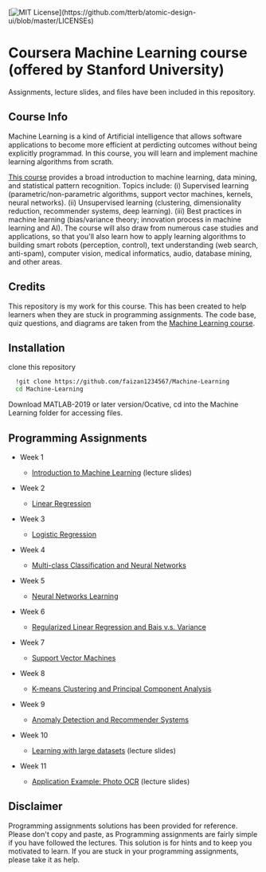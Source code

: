 

[![MIT License](https://img.shields.io/apm/l/atomic-design-ui.svg?)](https://github.com/tterb/atomic-design-ui/blob/master/LICENSEs)


# Coursera Machine Learning course (offered by Stanford University)
Assignments, lecture slides, and files have been included in this repository.





## Course Info
Machine Learning is a kind of Artificial intelligence that allows software applications to become more efficient at perdicting
outcomes without being explicitly programmad. In this course,
you will learn and implement machine learning algorithms from scrath.

[This course](https://www.coursera.org/learn/machine-learning?) provides a broad introduction to machine learning, data mining, and statistical pattern recognition. Topics include: (i) Supervised learning (parametric/non-parametric algorithms, support vector machines, kernels, neural networks). (ii) Unsupervised learning (clustering, dimensionality reduction, recommender systems, deep learning). (iii) Best practices in machine learning
(bias/variance theory; innovation process in machine 
learning and AI). The course will also draw from
numerous case studies and applications,
so that you'll also learn how to apply
learning algorithms to building smart
robots (perception, control),
text understanding (web search,
anti-spam), computer vision,
 medical informatics, audio, database mining,
 and other areas.

 




## Credits
This repository is my work for this course. This has
been created to help learners when they are stuck in
programming assignments. The code base, quiz questions, and 
diagrams are taken from the [Machine Learning course](https://www.coursera.org/learn/machine-learning?).

## Installation

clone this repository

```bash
  !git clone https://github.com/faizan1234567/Machine-Learning
  cd Machine-Learning
```
Download MATLAB-2019 or later version/Ocative, cd into the Machine Learning folder for 
accessing files.


    
## Programming Assignments
- Week 1
   
   - [Introduction to Machine Learning](https://github.com/faizan1234567/Machine-Learning/tree/main/week%201) (lecture slides)

 - Week 2

     - [Linear Regression](https://github.com/faizan1234567/Machine-Learning/tree/main/week%202/Assignment/machine-learning-ex1)
 - Week 3 

    - [Logistic Regression](https://github.com/faizan1234567/Machine-Learning/tree/main/week%203/assignment/machine-learning-ex2)
 - Week 4
    
    - [Multi-class Classification and Neural Networks](https://github.com/faizan1234567/Machine-Learning/tree/main/week%204/Assignment/machine-learning-ex3)
 - Week 5 

    - [Neural Networks Learning](https://github.com/faizan1234567/Machine-Learning/tree/main/week%205/Assignment/machine-learning-ex4)
 - Week 6

    - [Regularized Linear Regression and Bais v.s. Variance](https://github.com/faizan1234567/Machine-Learning/tree/main/week%206/assignment/machine-learning-ex5)
 - Week 7

    - [Support Vector Machines](https://github.com/faizan1234567/Machine-Learning/tree/main/week%207/assignment/machine-learning-ex6)
 - Week 8

    - [K-means Clustering and Principal Component Analysis](https://github.com/faizan1234567/Machine-Learning/tree/main/week%208/assignment/machine-learning-ex7)
 - Week 9 

    - [Anomaly Detection and Recommender Systems](https://github.com/faizan1234567/Machine-Learning/tree/main/week%209/assignment/machine-learning-ex8)
 - Week 10

    - [Learning with large datasets](https://github.com/faizan1234567/Machine-Learning/tree/main/week%2010/lectures) (lecture slides)
 - Week 11 
  
    - [Application Example: Photo OCR](https://github.com/faizan1234567/Machine-Learning/tree/main/week%2011) (lecture slides)





     

   
      

## Disclaimer
Programming assignments solutions has been provided for reference.
Please don't copy and paste, as Programming assignments are fairly simple if you have followed 
the lectures. This solution is for hints and to keep you motivated to learn. If you are stuck in your 
programming assignments, please take it as help.
